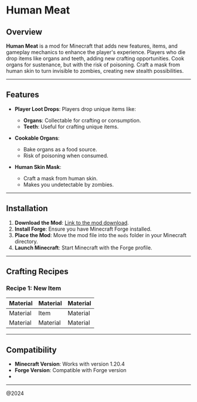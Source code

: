 # Human Meat

## Overview
**Human Meat** is a mod for Minecraft that adds new features, items, and gameplay mechanics to enhance the player's experience. Players who die drop items like organs and teeth, adding new crafting opportunities. Cook organs for sustenance, but with the risk of poisoning. Craft a mask from human skin to turn invisible to zombies, creating new stealth possibilities. 

---

## Features

- **Player Loot Drops**: Players drop unique items like:
  - **Organs**: Collectable for crafting or consumption.
  - **Teeth**: Useful for crafting unique items.

- **Cookable Organs**:
  - Bake organs as a food source.
  - Risk of poisoning when consumed.

- **Human Skin Mask**:
  - Craft a mask from human skin.
  - Makes you undetectable by zombies.

---

## Installation
1. **Download the Mod**: [Link to the mod download](https://github.com/nerchii/HumanMeat).
2. **Install Forge**: Ensure you have Minecraft Forge installed.
3. **Place the Mod**: Move the mod file into the `mods` folder in your Minecraft directory.
4. **Launch Minecraft**: Start Minecraft with the Forge profile.

---

## Crafting Recipes
### Recipe 1: New Item
| Material | Material | Material |
|----------|----------|----------|
| Material | Item     | Material |
| Material | Material | Material |

---

## Compatibility
- **Minecraft Version**: Works with version 1.20.4
- **Forge Version**: Compatible with Forge version
- 

---


@2024
